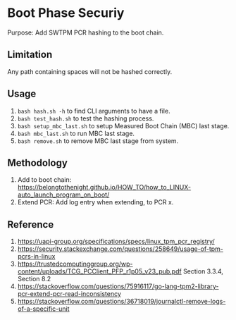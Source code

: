 # Boot Phase Securiy

Purpose: Add SWTPM PCR hashing to the boot chain.

## Limitation

Any path containing spaces will not be hashed correctly.

## Usage

1. `bash hash.sh -h` to find CLI arguments to have a file.
2. `bash test_hash.sh` to test the hashing process.
3. `bash setup_mbc_last.sh` to setup Measured Boot Chain (MBC) last stage.
4. `bash mbc_last.sh` to run MBC last stage.
5. `bash remove.sh` to remove MBC last stage from system.

## Methodology

1. Add to boot chain: https://belongtothenight.github.io/HOW_TO/how_to_LINUX-auto_launch_program_on_boot/
2. Extend PCR: Add log entry when extending, to PCR x.

## Reference

1. https://uapi-group.org/specifications/specs/linux_tpm_pcr_registry/
2. https://security.stackexchange.com/questions/258649/usage-of-tpm-pcrs-in-linux
3. https://trustedcomputinggroup.org/wp-content/uploads/TCG_PCClient_PFP_r1p05_v23_pub.pdf Section 3.3.4, Section 8.2
4. https://stackoverflow.com/questions/75916117/go-lang-tpm2-library-pcr-extend-pcr-read-inconsistency
5. https://stackoverflow.com/questions/36718019/journalctl-remove-logs-of-a-specific-unit
